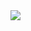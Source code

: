 <img src="https://github-readme-stats.vercel.app/api?username=AliRoswell&&show_icons=true&title_color=ffffff&icon_color=bb2acf&text_color=daf7dc&bg_color=151515">
